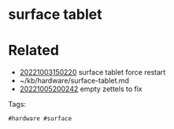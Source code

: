 # surface tablet

# Related

- [20221003150220](/zet/20221003150220/README.md) surface tablet force restart
- ~/kb/hardware/surface-tablet.md
- [20221005200242](/zet/20221005200242/README.md) empty zettels to fix

Tags:

    #hardware #surface 
